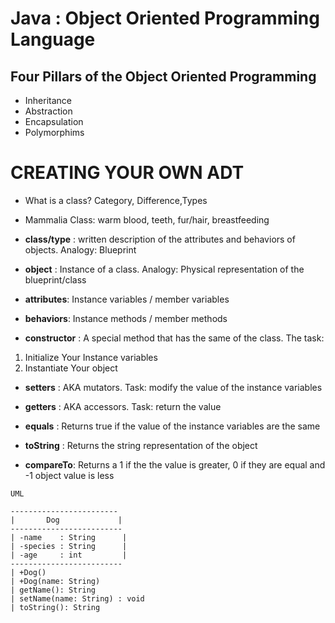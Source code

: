 # Java : Object Oriented Programming Language
## Four Pillars of the Object Oriented Programming 
- Inheritance
- Abstraction
- Encapsulation
- Polymorphims

# CREATING YOUR OWN ADT


- What is a class?  Category, Difference,Types
- Mammalia Class:  warm blood, teeth, fur/hair, breastfeeding

-  **class/type** : written description of the attributes and behaviors of objects. Analogy: Blueprint
- **object** : Instance of a class. Analogy: Physical representation of the blueprint/class
- **attributes**: Instance variables / member variables
- **behaviors**:  Instance methods / member methods

- **constructor** : A special method that has the same of the class. The task:
1. Initialize Your Instance variables
2. Instantiate Your object 

- **setters** : AKA mutators. Task: modify the value of the instance variables
- **getters** : AKA accessors. Task: return the value

- **equals** : Returns true if the value of the instance variables are the same
- **toString** : Returns the string representation of the object
- **compareTo**: Returns a 1 if the the value is greater, 0 if they are equal and -1 object value is less

```
UML

------------------------
|       Dog             |
-------------------------
| -name    : String      | 
| -species : String      | 
| -age     : int         |
-------------------------
| +Dog()
| +Dog(name: String)
| getName(): String
| setName(name: String) : void
| toString(): String 
```

